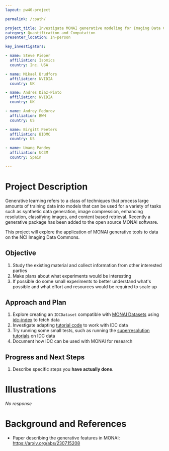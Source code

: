 ```yaml
---
layout: pw40-project

permalink: /:path/

project_title: Investigate MONAI generative modeling for Imaging Data Commons
category: Quantification and Computation
presenter_location: In-person

key_investigators:

- name: Steve Pieper
  affiliation: Isomics
  country: Inc. USA

- name: Mikael Brudfors
  affiliation: NVIDIA
  country: UK

- name: Andres Diaz-Pinto
  affiliation: NVIDIA
  country: UK

- name: Andrey Fedorov
  affiliation: BWH
  country: US

- name: Birgitt Peeters
  affiliation: BIDMC
  country: US

- name: Umang Pandey
  affiliation: UC3M
  country: Spain

---
```


# Project Description

<!-- Add a short paragraph describing the project. -->

Generative learning refers to a class of techniques that process large amounts of training data into models that can be used for a variety of tasks such as synthetic data generation, image compression, enhancing resolution, classifying images, and content based retrieval.  Recently a generative package has been added to the open source MONAI software.

This project will explore the application of MONAI generative tools to data on the NCI Imaging Data Commons.

## Objective

<!-- Describe here WHAT you would like to achieve (what you will have as end result). -->

1.  Study the existing material and collect information from other interested parties
2.  Make plans about what experiments would be interesting
3.  If possible do some small experiments to better understand what's possible and what effort and resources would be required to scale up

## Approach and Plan

<!-- Describe here HOW you would like to achieve the objectives stated above. -->

1.  Explore creating an `IDCDataset` compatible with [MONAI Datasets](https://docs.monai.io/en/latest/data.html) using [idc-index](https://github.com/ImagingDataCommons/idc-index) to fetch data
2.  Investigate adapting [tutorial code](https://github.com/Project-MONAI/tutorials/tree/main/generative) to work with IDC data
3.  Try running some small tests, such as running the [superresolution tutorials](https://github.com/Project-MONAI/GenerativeModels/blob/main/tutorials/generative/2d_super_resolution/2d_stable_diffusion_v2_super_resolution.ipynb) on IDC data
4.  Document how IDC can be used with MONAI for research

## Progress and Next Steps

<!-- Update this section as you make progress, describing of what you have ACTUALLY DONE.
     If there are specific steps that you could not complete then you can describe them here, too. -->

1.  Describe specific steps you **have actually done**.

# Illustrations

<!-- Add pictures and links to videos that demonstrate what has been accomplished. -->

*No response*

# Background and References

<!-- If you developed any software, include link to the source code repository.
     If possible, also add links to sample data, and to any relevant publications. -->

*   Paper describing the generative features in MONAI: <https://arxiv.org/abs/2307.15208>
